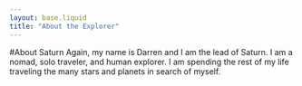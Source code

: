 ```yaml
---
layout: base.liquid
title: "About the Explorer"
---
```


#About Saturn
Again, my name is Darren and I am the lead of Saturn. I am a nomad, solo traveler, and human explorer. I am spending the rest of my life traveling the many stars and planets in search of myself.